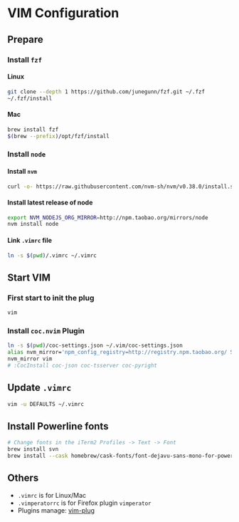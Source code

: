 # VIM Configuration

## Prepare

### Install `fzf`

#### Linux

```bash
git clone --depth 1 https://github.com/junegunn/fzf.git ~/.fzf
~/.fzf/install
```

#### Mac

```bash
brew install fzf
$(brew --prefix)/opt/fzf/install
```

### Install `node`

#### Install `nvm`

```bash
curl -o- https://raw.githubusercontent.com/nvm-sh/nvm/v0.38.0/install.sh | bash
```

#### Install latest release of node

```bash
export NVM_NODEJS_ORG_MIRROR=http://npm.taobao.org/mirrors/node
nvm install node
```

#### Link `.vimrc` file

```bash
ln -s $(pwd)/.vimrc ~/.vimrc
```

## Start VIM

### First start to init the plug

```bash
vim
```

### Install `coc.nvim` Plugin

```bash
ln -s $(pwd)/coc-settings.json ~/.vim/coc-settings.json
alias nvm_mirror='npm_config_registry=http://registry.npm.taobao.org/ SASS_BINARY_SITE=https://npm.taobao.org/mirrors/node-sass/'
nvm_mirror vim
# :CocInstall coc-json coc-tsserver coc-pyright
```

## Update `.vimrc`

```bash
vim -u DEFAULTS ~/.vimrc
```

## Install Powerline fonts

```bash
# Change fonts in the iTerm2 Profiles -> Text -> Font
brew install svn
brew install --cask homebrew/cask-fonts/font-dejavu-sans-mono-for-powerline
```

## Others

- `.vimrc` is for Linux/Mac
- `.vimperatorrc` is for Firefox plugin `vimperator`
- Plugins manage: [vim-plug](https://github.com/junegunn/vim-plug)
